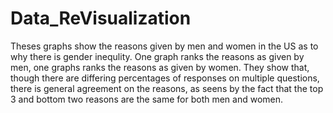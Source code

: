 # Data_ReVisualization
Theses graphs show the reasons given by men and women in the US as to why there is gender inequlity. One graph ranks the reasons as given by men, one graphs ranks the reasons as given by women. They show that, though there are differing percentages of responses on multiple questions, there is general agreement on the reasons, as seens by the fact that the top 3 and bottom two reasons are the same for both men and women. 
